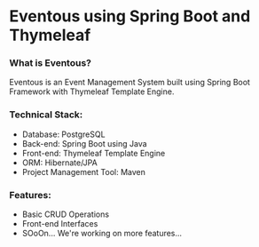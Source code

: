 # Eventous using Spring Boot and Thymeleaf

### What is Eventous?
Eventous is an Event Management System built using Spring Boot Framework with Thymeleaf Template Engine.

### Technical Stack:
- Database: PostgreSQL
- Back-end: Spring Boot using Java
- Front-end: Thymeleaf Template Engine
- ORM: Hibernate/JPA
- Project Management Tool: Maven

### Features:
- Basic CRUD Operations
- Front-end Interfaces
- SOoOn... We're working on more features...

